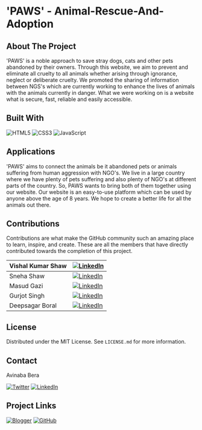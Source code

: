 <!-- TITLE -->

# 'PAWS' - Animal-Rescue-And-Adoption

<!-- ABOUT THE PROJECT -->

## About The Project

'PAWS' is a noble approach to save stray dogs, cats and other pets abandoned by their owners. Through this website, we aim to prevent and eliminate all cruelty to all animals whether arising through ignorance, neglect or deliberate cruelty. We promoted the sharing of information between NGS's which are currently working to enhance the lives of animals with the animals currently in danger. What we were working on is a website what is secure, fast, reliable and easily accessible.

<!-- BUILT WITH -->

## Built With

![HTML5][html5-shield]
![CSS3][css3-shield]
![JavaScript][javascript-shield]

<!-- APPLICATIONS -->

## Applications

'PAWS' aims to connect the animals be it abandoned pets or animals suffering from human aggression with NGO's. We live in a large country where we have plenty of pets suffering and also plenty of NGO's at different parts of the country. So, PAWS wants to bring both of them together using our website. Our website is an easy-to-use platform which can be used by anyone above the age of 8 years. We hope to create a better life for all the animals out there.

<!-- CONTRIBUTIONS -->

## Contributions

Contributions are what make the GitHub community such an amazing place to learn, inspire, and create. These are all the members that have directly contributed towards the completion of this project.

| Vishal Kumar Shaw | [![LinkedIn][linkedin-shield]][linkedin-url2] |
|--|--|
| Sneha Shaw | [![LinkedIn][linkedin-shield]][linkedin-url3] |
| Masud Gazi | [![LinkedIn][linkedin-shield]][linkedin-url4] |
| Gurjot Singh | [![LinkedIn][linkedin-shield]][linkedin-url5] |
| Deepsagar Boral | [![LinkedIn][linkedin-shield]][linkedin-url6] |

<!-- LICENSE -->

## License

Distributed under the MIT License. See `LICENSE.md` for more information.

<!-- CONTACT -->

## Contact

Avinaba Bera

[![Twitter][twitter-shield]][twitter-url]
[![LinkedIn][linkedin-shield]][linkedin-url]

<!-- PROJECT LINKS -->

## Project Links

[![Blogger][blogger-shield]][blogger-url]
[![GitHub][github-shield]][github-url]

<!-- MARKDOWNS -->

[twitter-shield]: https://img.shields.io/badge/Twitter-%231DA1F2.svg?style=for-the-badge&logo=Twitter&logoColor=white
[twitter-url]: https://twitter.com/IainSchneider

[linkedin-shield]: https://img.shields.io/badge/linkedin-%230077B5.svg?style=for-the-badge&logo=linkedin&logoColor=white
[linkedin-url]: https://www.linkedin.com/in/avinaba-bera
[linkedin-url2]: https://www.linkedin.com/in/vishal-kumar-shaw-21a985192
[linkedin-url3]: https://www.linkedin.com/in/sneha-shaw-8972a5189
[linkedin-url4]: https://www.linkedin.com/in/masud-gazi-46123422a
[linkedin-url5]: https://www.linkedin.com/in/gurjot-singh-5bb1871b9
[linkedin-url6]: https://www.linkedin.com/in/deepsagar-boral-059713194

[blogger-shield]: https://img.shields.io/badge/Blogger-FF5722?style=for-the-badge&logo=blogger&logoColor=white
[blogger-url]: https://uemkprojects2023.blogspot.com/2022/08/paws-website-for-animal-rescue-and.html

[github-shield]: https://img.shields.io/badge/github-%23121011.svg?style=for-the-badge&logo=github&logoColor=white
[github-url]: https://github.com/avimax37/PAWS-Animal-Rescue-And-Adoption

[html5-shield]: https://img.shields.io/badge/html5-%23E34F26.svg?style=for-the-badge&logo=html5&logoColor=white
[css3-shield]: https://img.shields.io/badge/css3-%231572B6.svg?style=for-the-badge&logo=css3&logoColor=white
[javascript-shield]: https://img.shields.io/badge/javascript-%23323330.svg?style=for-the-badge&logo=javascript&logoColor=%23F7DF1E
